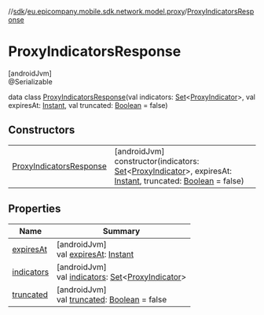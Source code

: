 //[sdk](../../../index.md)/[eu.epicompany.mobile.sdk.network.model.proxy](../index.md)/[ProxyIndicatorsResponse](index.md)

# ProxyIndicatorsResponse

[androidJvm]\
@Serializable

data class [ProxyIndicatorsResponse](index.md)(val indicators: [Set](https://kotlinlang.org/api/latest/jvm/stdlib/kotlin.collections/-set/index.html)&lt;[ProxyIndicator](../-proxy-indicator/index.md)&gt;, val expiresAt: [Instant](https://developer.android.com/reference/kotlin/java/time/Instant.html), val truncated: [Boolean](https://kotlinlang.org/api/latest/jvm/stdlib/kotlin/-boolean/index.html) = false)

## Constructors

| | |
|---|---|
| [ProxyIndicatorsResponse](-proxy-indicators-response.md) | [androidJvm]<br>constructor(indicators: [Set](https://kotlinlang.org/api/latest/jvm/stdlib/kotlin.collections/-set/index.html)&lt;[ProxyIndicator](../-proxy-indicator/index.md)&gt;, expiresAt: [Instant](https://developer.android.com/reference/kotlin/java/time/Instant.html), truncated: [Boolean](https://kotlinlang.org/api/latest/jvm/stdlib/kotlin/-boolean/index.html) = false) |

## Properties

| Name | Summary |
|---|---|
| [expiresAt](expires-at.md) | [androidJvm]<br>val [expiresAt](expires-at.md): [Instant](https://developer.android.com/reference/kotlin/java/time/Instant.html) |
| [indicators](indicators.md) | [androidJvm]<br>val [indicators](indicators.md): [Set](https://kotlinlang.org/api/latest/jvm/stdlib/kotlin.collections/-set/index.html)&lt;[ProxyIndicator](../-proxy-indicator/index.md)&gt; |
| [truncated](truncated.md) | [androidJvm]<br>val [truncated](truncated.md): [Boolean](https://kotlinlang.org/api/latest/jvm/stdlib/kotlin/-boolean/index.html) = false |
